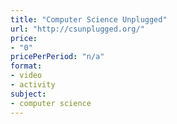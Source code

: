 ```yaml
---
title: "Computer Science Unplugged"
url: "http://csunplugged.org/"
price: 
- "0"
pricePerPeriod: "n/a"
format: 
- video
- activity
subject: 
- computer science
---
```

